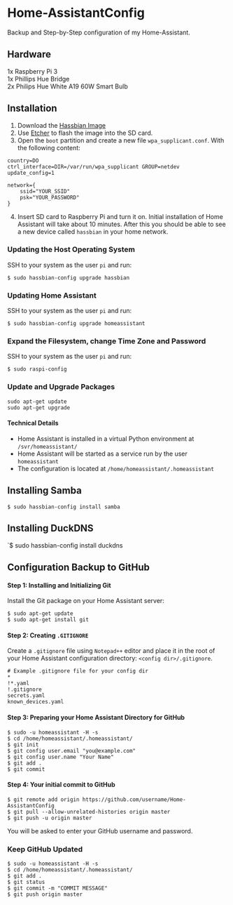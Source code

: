 # Home-AssistantConfig
Backup and Step-by-Step configuration of my Home-Assistant.

## Hardware
1x Raspberry Pi 3<br/>
1x Phillips Hue Bridge<br/>
2x Philips Hue White A19 60W Smart Bulb

## Installation
1. Download the [Hassbian Image]<br/>
2. Use [Etcher] to flash the image into the SD card.<br/>
3. Open the `boot` partition and create a new file `wpa_supplicant.conf`. With the following content:<br/>
```
country=DO
ctrl_interface=DIR=/var/run/wpa_supplicant GROUP=netdev
update_config=1

network={
    ssid="YOUR_SSID"
    psk="YOUR_PASSWORD"
}
```
4. Insert SD card to Raspberry Pi and turn it on. Initial installation of Home Assistant will take about 10 minutes. After this you should be able to see a new device called `hassbian` in your home network.

[Hassbian Image]: https://github.com/home-assistant/pi-gen/releases/tag/untagged-8e6074a6a6dbf5ed52ca
[Etcher]: https://etcher.io/

### Updating the Host Operating System
SSH to your system as the user `pi` and run:
```
$ sudo hassbian-config upgrade hassbian
```
### Updating Home Assistant
SSH to your system as the user `pi` and run:
```
$ sudo hassbian-config upgrade homeassistant
```
### Expand the Filesystem, change Time Zone and Password
SSH to your system as the user `pi` and run:
```
$ sudo raspi-config
```
### Update and Upgrade Packages
```
sudo apt-get update
sudo apt-get upgrade
```
#### Technical Details
* Home Assistant is installed in a virtual Python environment at `/svr/homeassistant/`
* Home Assistant will be started as a service run by the user `homeassistant`
* The configuration is located at `/home/homeassistant/.homeassistant`

## Installing Samba
`$ sudo hassbian-config install samba`

## Installing DuckDNS
`$ sudo hassbian-config install duckdns

## Configuration Backup to GitHub
#### Step 1: Installing and Initializing Git
Install the Git package on your Home Assistant server:
```
$ sudo apt-get update
$ sudo apt-get install git
```
#### Step 2: Creating `.GITIGNORE`
Create a `.gitignore` file using `Notepad++` editor and place it in the root of your Home Assistant configuration directory: `<config dir>/.gitignore`.
```
# Example .gitignore file for your config dir
*
!*.yaml
!.gitignore
secrets.yaml
known_devices.yaml
```
#### Step 3: Preparing your Home Assistant Directory for GitHub
```
$ sudo -u homeassistant -H -s
$ cd /home/homeassistant/.homeassistant/
$ git init
$ git config user.email "you@example.com"
$ git config user.name "Your Name"
$ git add .
$ git commit
```
#### Step 4: Your initial commit to GitHub
```
$ git remote add origin https://github.com/username/Home-AssistantConfig
$ git pull --allow-unrelated-histories origin master
$ git push -u origin master
```
You will be asked to enter your GitHub username and password.

### Keep GitHub Updated
```
$ sudo -u homeassistant -H -s
$ cd /home/homeassistant/.homeassistant/
$ git add .
$ git status
$ git commit -m "COMMIT MESSAGE"
$ git push origin master
```
